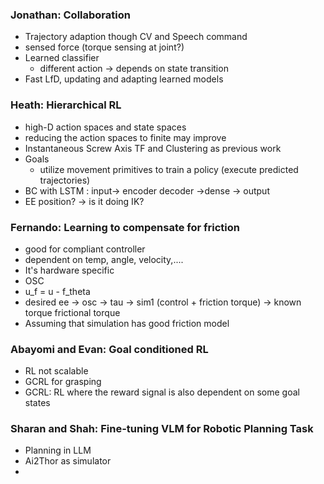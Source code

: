 ### Jonathan: Collaboration
- Trajectory adaption though CV and Speech command
- sensed force (torque sensing at joint?)
- Learned classifier
	- different action -> depends on state transition
- Fast LfD, updating and adapting learned models

### Heath: Hierarchical RL
- high-D action spaces and state spaces
- reducing the action spaces to finite may improve
- Instantaneous Screw Axis TF and Clustering as previous work
- Goals
	- utilize movement primitives to train a policy (execute predicted trajectories)
- BC with LSTM : input-> encoder decoder ->dense -> output
- EE position? -> is it doing IK?

### Fernando: Learning to compensate for friction
- good for compliant controller
- dependent on temp, angle, velocity,....
- It's hardware specific
- OSC
- u_f = u - f_theta
- desired ee -> osc -> tau -> sim1 (control + friction torque) -> known torque frictional torque
- Assuming that simulation has good friction model
### Abayomi and Evan: Goal conditioned RL
- RL not scalable
- GCRL for grasping
- GCRL: RL where the reward signal is also dependent on some goal states

### Sharan and Shah: Fine-tuning VLM for Robotic Planning Task
- Planning in LLM
- Ai2Thor as simulator
- 
